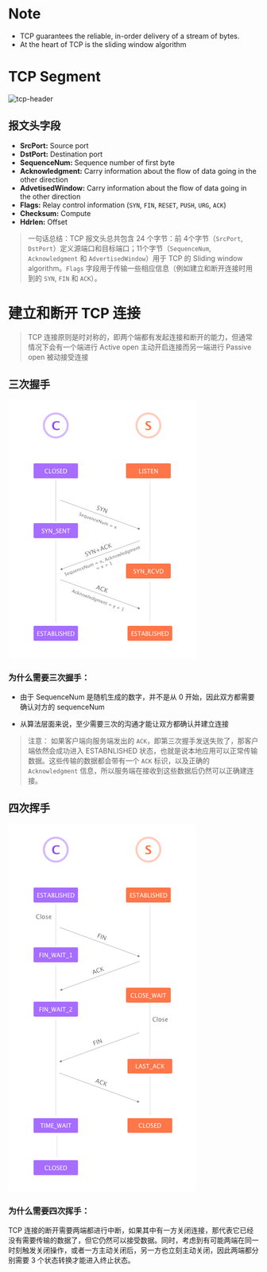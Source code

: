 

# Note

- TCP guarantees the reliable, in-order delivery of a stream of bytes.
- At the heart of TCP is the sliding window algorithm


# TCP Segment

![tcp-header](rsc/tcp-header.png)

## 报文头字段
-  **SrcPort:** Source port
-  **DstPort:** Destination port
-  **SequenceNum:** Sequence number of first byte
-  **Acknowledgment:** Carry information about the flow of data going in the other direction
-  **AdvetisedWindow:** Carry information about the flow of data going in the other direction
-  **Flags:** Relay control information (`SYN`, `FIN`, `RESET`, `PUSH`, `URG`, `ACK`)
-  **Checksum:** Compute
-  **Hdrlen:** Offset

> 一句话总结：TCP 报文头总共包含 24 个字节：前 4个字节（`SrcPort`, `DstPort`）定义源端口和目标端口；11个字节（`SequenceNum`, `Acknowledgment` 和 `AdvertisedWindow`）用于 TCP 的 Sliding window algorithm。`Flags` 字段用于传输一些相应信息（例如建立和断开连接时用到的 `SYN`, `FIN` 和 `ACK`）。


# 建立和断开 TCP 连接 

> TCP 连接原则是时对称的，即两个端都有发起连接和断开的能力，但通常情况下会有一个端进行 Active open 主动开启连接而另一端进行 Passive open 被动接受连接

## 三次握手 

![Three-way handshake](rsc/three_way_handshake.png)

### 为什么需要三次握手：

- 由于 SequenceNum 是随机生成的数字，并不是从 0 开始，因此双方都需要确认对方的 sequenceNum 

- 从算法层面来说，至少需要三次的沟通才能让双方都确认并建立连接

> 注意：
> 如果客户端向服务端发出的 `ACK`，即第三次握手发送失败了，那客户端依然会成功进入 ESTABNLISHED 状态，也就是说本地应用可以正常传输数据。这些传输的数据都会带有一个 `ACK` 标识，以及正确的 `Acknowledgment` 信息，所以服务端在接收到这些数据后仍然可以正确建连接。

## 四次挥手 

![Four-way handshake](rsc/four_way_handshake.png)

### 为什么需要四次挥手：

TCP 连接的断开需要两端都进行中断，如果其中有一方关闭连接，那代表它已经没有需要传输的数据了，但它仍然可以接受数据。同时，考虑到有可能两端在同一时刻触发关闭操作，或者一方主动关闭后，另一方也立刻主动关闭，因此两端都分别需要 3 个状态转换才能进入终止状态。

